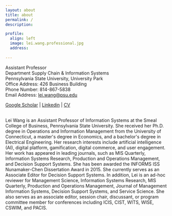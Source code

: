 ```yaml
---
layout: about
title: about
permalink: /
description: 

profile:
  align: left
  image: lei.wang.professional.jpg
  address: 
  
---
```


Assistant Professor<br>
Department Supply Chain & Information Systems<br>
Pennsylvania State University, University Park<br>
Office Address: 426 Business Building<br>
Phone Number: 814-867-5838<br>
Email Address: lei.wang@psu.edu<br>

 
[Google Scholar](https://scholar.google.com/citations?hl=en&user=wJNAAmIAAAAJ&view_op=list_works&sortby=pubdate)   |   [Linkedin](https://www.linkedin.com/in/lei-wang-88810a3a/)   |   [CV](/assets/files/lei.wang.cv.pdf) <be>
<br>
<br>

Lei Wang is an Assistant Professor of Information Systems at the Smeal College of Business, Pennsylvania State University. She received her Ph.D. degree in Operations and Information Management from the University of Connecticut, a master's degree in Economics, and a bachelor's degree in Electrical Engineering. Her research interests include artificial intelligence (AI), digital platform, gamification, digital commerce, and user engagement. Her work has appeared in leading journals, such as MIS Quarterly, Information Systems Research, Production and Operations Management, and Decision Support Systems. She has been awarded the INFORMS ISS Nunamaker-Chen Dissertation Award in 2015. She currently serves as an Associate Editor for Decision Support Systems. In addition, Lei is an ad-hoc reviewer for Management Science, Information Systems Research, MIS Quarterly, Production and Operations Management, Journal of Management Information Systems, Decision Support Systems, and Service Science. She also serves as an associate editor, session chair, discussant, or program committee member for conferences including ICIS, CIST, WITS, WISE, CSWIM, and PACIS.<br>
